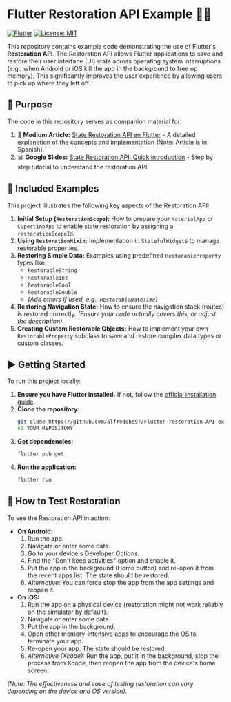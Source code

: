# Flutter Restoration API Example 💾✨

[![Flutter](https://img.shields.io/badge/Flutter-3.27.0-blue)](https://flutter.dev)
[![License: MIT](https://img.shields.io/badge/License-MIT-yellow.svg)](https://opensource.org/licenses/MIT)

This repository contains example code demonstrating the use of Flutter's **Restoration API**. The Restoration API allows Flutter applications to save and restore their user interface (UI) state across operating system interruptions (e.g., when Android or iOS kill the app in the background to free up memory). This significantly improves the user experience by allowing users to pick up where they left off.

## 🎯 Purpose

The code in this repository serves as companion material for:

1.  📄 **Medium Article:** [State Restoration API en Flutter](https://alfredobs97.medium.com/state-restoration-api-en-flutter-69452b04396e) - A detailed explanation of the concepts and implementation (Note: Article is in Spanish).
2.  📊 **Google Slides:** [State Restoration API: Quick introduction](https://docs.google.com/presentation/d/1OD8kmhZf5JrcM1GlND8l5mRVxgf4NiT4Cz2gnPepQJY/edit?usp=sharing) - Step by step tutorial to understand the restoration API

## 🚀 Included Examples

This project illustrates the following key aspects of the Restoration API:

1.  **Initial Setup (`RestorationScope`):** How to prepare your `MaterialApp` or `CupertinoApp` to enable state restoration by assigning a `restorationScopeId`.
2.  **Using `RestorationMixin`:** Implementation in `StatefulWidget`s to manage restorable properties.
3.  **Restoring Simple Data:** Examples using predefined `RestorableProperty` types like:
    *   `RestorableString`
    *   `RestorableInt`
    *   `RestorableBool`
    *   `RestorableDouble`
    *   *(Add others if used, e.g., `RestorableDateTime`)*
4.  **Restoring Navigation State:** How to ensure the navigation stack (routes) is restored correctly. *(Ensure your code actually covers this, or adjust the description)*.
5.  **Creating Custom Restorable Objects:** How to implement your own `RestorableProperty` subclass to save and restore complex data types or custom classes.

## ▶️ Getting Started

To run this project locally:

1.  **Ensure you have Flutter installed.** If not, follow the [official installation guide](https://flutter.dev/docs/get-started/install).
2.  **Clone the repository:**
    ```bash
    git clone https://github.com/alfredobs97/Flutter-restoration-API-example.git
    cd YOUR_REPOSITORY
    ```
3.  **Get dependencies:**
    ```bash
    flutter pub get
    ```
4.  **Run the application:**
    ```bash
    flutter run
    ```

## 🧪 How to Test Restoration

To see the Restoration API in action:

*   **On Android:**
    1.  Run the app.
    2.  Navigate or enter some data.
    3.  Go to your device's Developer Options.
    4.  Find the "Don't keep activities" option and enable it.
    5.  Put the app in the background (Home button) and re-open it from the recent apps list. The state should be restored.
    6.  *Alternative:* You can force stop the app from the app settings and reopen it.
*   **On iOS:**
    1.  Run the app on a physical device (restoration might not work reliably on the simulator by default).
    2.  Navigate or enter some data.
    3.  Put the app in the background.
    4.  Open other memory-intensive apps to encourage the OS to terminate your app.
    5.  Re-open your app. The state should be restored.
    6.  *Alternative (Xcode):* Run the app, put it in the background, stop the process from Xcode, then reopen the app from the device's home screen.

*(Note: The effectiveness and ease of testing restoration can vary depending on the device and OS version).*
